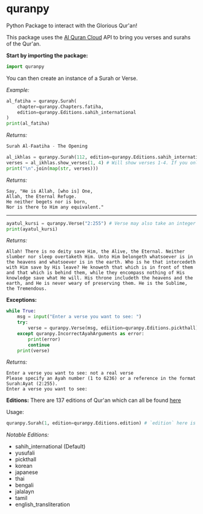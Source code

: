 # quranpy
Python Package to interact with the Glorious Qur'an!

This package uses the [Al Quran Cloud](https://alquran.cloud/) API to bring you verses and surahs of the Qur'an.


**Start by importing the package:**
```py
import quranpy
```

You can then create an instance of a Surah or Verse.

*Example:*
```py
al_fatiha = quranpy.Surah(
    chapter=quranpy.Chapters.fatiha, 
    edition=quranpy.Editions.sahih_international
)
print(al_fatiha)
```

*Returns:*
```py
Surah Al-Faatiha - The Opening
```

```py
al_ikhlas = quranpy.Surah(112, edition=quranpy.Editions.sahih_international)
verses = al_ikhlas.show_verses(1, 4) # Will show verses 1-4. If you only want one verse, the second argument is not necessary
print("\n".join(map(str, verses)))
```

*Returns:*
```
Say, "He is Allah, [who is] One,
Allah, the Eternal Refuge.
He neither begets nor is born,
Nor is there to Him any equivalent."
```
<hr>

```py
ayatul_kursi = quranpy.Verse("2:255") # Verse may also take an integer as it's first argument. `Verse(262)` would accomplish the same thing here.
print(ayatul_kursi)
```

*Returns:*
```
Allah! There is no deity save Him, the Alive, the Eternal. Neither slumber nor sleep overtaketh Him. Unto Him belongeth whatsoever is in the heavens and whatsoever is in the earth. Who is he that intercedeth with Him save by His leave? He knoweth that which is in front of them and that which is behind them, while they encompass nothing of His knowledge save what He will. His throne includeth the heavens and the earth, and He is never weary of preserving them. He is the Sublime, the Tremendous.
```

**Exceptions:**
```py
while True:
    msg = input("Enter a verse you want to see: ")
    try:
        verse = quranpy.Verse(msg, ediition=quranpy.Editions.pickthall)
    except quranpy.IncorrectAyahArguments as error:
        print(error)
        continue
    print(verse)
```

*Returns:*
```
Enter a verse you want to see: not a real verse
Please specify an Ayah number (1 to 6236) or a reference in the format Surah:Ayat (2:255).
Enter a verse you want to see: 
```

**Editions:**
There are 137 editions of Qur'an which can all be found [here](https://github.com/niztg/quranpy/blob/master/quranpy/editions.py)

Usage:
```py
quranpy.Surah(1, edition=quranpy.Editions.edition) # `edition` here is being replaced
```

*Notable Editions:*
- sahih_international (Default)
- yusufali
- pickthall
- korean
- japanese
- thai
- bengali
- jalalayn
- tamil
- english_transliteration
